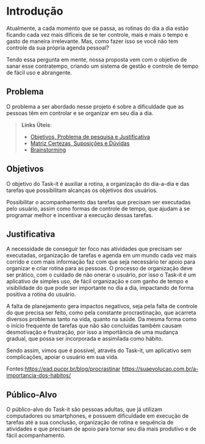 # Introdução

Atualmente, a cada momento que se passa, as rotinas do dia a dia estão ficando cada vez mais difíceis de se ter controle, mais e mais o tempo e gasto de maneira irrelevante. Mas, como fazer isso se você não tem controle da sua própria agenda pessoal? 

Tendo essa pergunta em mente, nossa proposta vem com o objetivo de sanar esse contratempo, criando um sistema de gestão e controle de tempo de fácil uso e abrangente. 

 
## Problema

O problema a ser abordado nesse projeto é sobre a dificuldade que as pessoas têm em controlar e se organizar em seu dia a dia. 

 

> **Links Úteis**:
> - [Objetivos, Problema de pesquisa e Justificativa](https://medium.com/@versioparole/objetivos-problema-de-pesquisa-e-justificativa-c98c8233b9c3)
> - [Matriz Certezas, Suposições e Dúvidas](https://medium.com/educa%C3%A7%C3%A3o-fora-da-caixa/matriz-certezas-suposi%C3%A7%C3%B5es-e-d%C3%BAvidas-fa2263633655)
> - [Brainstorming](https://www.euax.com.br/2018/09/brainstorming/)

## Objetivos

O objetivo do Task-it é auxiliar a rotina, a organização do dia-a-dia e das tarefas que possibilitam alcanças os objetivos dos usuários.

Possibilitar o acompanhamento das tarefas que precisam ser executadas pelo usuário, assim como formas de controle de tempo, que ajudam a se programar melhor e incentivar a execução dessas tarefas.

## Justificativa

A necessidade de conseguir ter foco nas atividades que precisam ser executadas, organização de tarefas e agenda em um mundo cada vez mais corrido e com mais informação faz com que seja necessário ter apoio para organizar e criar rotina para as pessoas.
O processo de organização deve ser prático, com o cuidado de não onerar o usuário, por isso o Task-it é um aplicativo de simples uso, de fácil organização e com ganho de tempo e visibilidade do que pode ser importante no dia a dia, impactando de forma positiva a rotina do usuário. 

A falta de planejamento gera impactos negativos, seja pela falta de controle do que precisa ser feito, como pela constante procrastinação, que acarreta diversos problemas tanto na vida, quanto na saúde.
Da mesma forma como o início frequente de tarefas que não são concluídas também causam desmotivação e frustração, por isso a importância de uma mudança gradual, que possa ser incorporada e assimilada como hábito.

Sendo assim, vimos que é possível, através do Task-it, um aplicativo sem complicações, apoiar o usuário em sua vida.


Fontes:https://ead.pucpr.br/blog/procrastinar
       https://suaevolucao.com.br/a-importancia-dos-habitos/


## Público-Alvo

O público-alvo do Task-it são pessoas adultas, que já utilizam computadores ou smartphones, e possuem dificuldade em execução de tarefas até a sua conclusão, organização de rotina e sequência de atividades e que precisam de apoio para tornar seu dia mais produtivo e de fácil acompanhamento.

